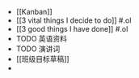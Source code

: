 - [[Kanban]]
- [[3 vital things I decide to do]] #.ol
- [[3 good things I have done]] #.ol
- TODO 英语资料
- TODO 演讲词
- [[班级目标草稿]]
-